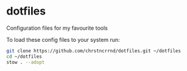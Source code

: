# dotfiles
Configuration files for my favourite tools

To load these config files to your system run:
```bash
git clone https://github.com/chrstncrrnd/dotfiles.git ~/dotfiles
cd ~/dotfiles
stow . --adopt
``` 

